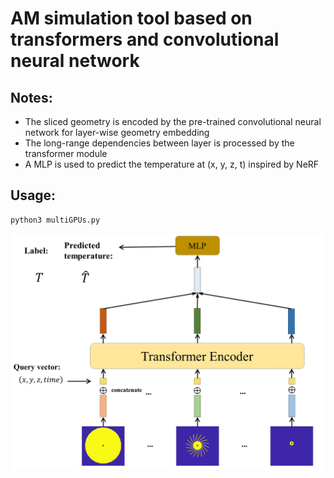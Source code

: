 # AM simulation tool based on transformers and convolutional neural network #

## Notes: 
* The sliced geometry is encoded by the pre-trained convolutional neural network for layer-wise geometry embedding
* The long-range dependencies between layer is processed by the transformer module
* A MLP is used to predict the temperature at (x, y, z, t) inspired by NeRF 

## Usage:
```python
python3 multiGPUs.py
```
![alt text](/Asset/model_architecture.jpg)
